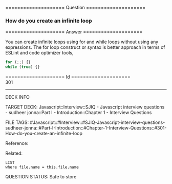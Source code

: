 ==================== Question ====================  

### How do you create an infinite loop  

==================== Answer ====================  

You can create infinite loops using for and while loops without using any
expressions. The for loop construct or syntax is better approach in terms of
ESLint and code optimizer tools,

```javascript
for (;;) {}
while (true) {}
```

==================== Id ====================  
301

---

DECK INFO

TARGET DECK: Javascript::Interview::SJIQ - Javascript interview questions - sudheer jonna::Part I - Introduction::Chapter 1 - Interview Questions

FILE TAGS: #Javascript::#Interview::#SJIQ-Javascript-interview-questions-sudheer-jonna::#Part-I-Introduction::#Chapter-1-Interview-Questions::#301-How-do-you-create-an-infinite-loop

Reference:

Related:

```dataview
LIST
where file.name = this.file.name
```

QUESTION STATUS: Safe to store
